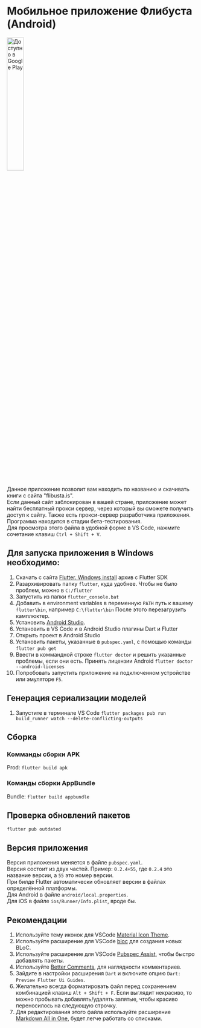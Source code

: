# Мобильное приложение Флибуста (Android)

<a href='https://play.google.com/store/apps/details?id=ru.utopicnarwhal.flibustabrowser&hl=ru&pcampaignid=MKT-Other-global-all-co-prtnr-py-PartBadge-Mar2515-1'><img alt='Доступно в Google Play'  width="30%" src='https://play.google.com/intl/en_us/badges/images/generic/ru_badge_web_generic.png'/></a>

Данное приложение позволит вам находить по названию и скачивать книги с сайта "flibusta.is".  
Если данный сайт заблокирован в вашей стране, приложение может найти бесплатный прокси сервер, через который вы сможете получить доступ к сайту. Также есть прокси-сервер разработчика приложения.
Программа находится в стадии бета-тестирования.  
Для просмотра этого файла в удобной форме в VS Code, нажмите сочетание клавиш `Ctrl + Shift + V`.  

## Для запуска приложения в Windows необходимо:

1. Скачать c сайта [Flutter. Windows install](https://flutter.dev/docs/get-started/install/windows) архив с Flutter SDK
2. Разархивировать папку `flutter`, куда удобнее. Чтобы не было проблем, можно в `C:/flutter`
3. Запустить из папки `flutter_console.bat`
4. Добавить в environment variables в переменную `PATH` путь к вашему `flutter\bin`, например `C:\flutter\bin`
После этого перезагрузить камплюктер.
5. Установить [Android Studio](`https://developer.android.com/studio`).
6. Установить в VS Code и в Android Studio плагины Dart и Flutter
7. Открыть проект в Android Studio  
8. Установить пакеты, указанные в `pubspec.yaml`, с помощью команды `flutter pub get`  
9. Ввести в коммандной строке `flutter doctor` и решить указанные проблемы, если они есть. Принять лицензии Android `flutter doctor --android-licenses`  
10. Попробовать запустить приложение на подключенном устройстве или эмуляторе `F5`.  

## Генерация сериализации моделей

1. Запустите в терминале VS Сode `flutter packages pub run build_runner watch --delete-conflicting-outputs`

## Сборка
### Комманды сборки APK

Prod: `flutter build apk`  

### Команды сборки AppBundle

Bundle: `flutter build appbundle`  


## Проверка обновлений пакетов

`flutter pub outdated`

## Версия приложения

Версия приложения меняется в файле `pubspec.yaml`.  
Версия состоит из двух частей. Пример: `0.2.4+55`, где `0.2.4` это название версии, а `55` это номер версии.  
При билде Flutter автоматически обновляет версии в файлах определённой платформы.  
Для Android в файле `android/local.properties`.  
Для iOS в файле `ios/Runner/Info.plist`, вроде бы.  


## Рекомендации

1. Используйте тему иконок для VSCode [Material Icon Theme](https://marketplace.visualstudio.com/items?itemName=PKief.material-icon-theme).
2. Используйте расширение для VSCode [bloc](https://marketplace.visualstudio.com/items?itemName=FelixAngelov.bloc) для создания новых BLoC.
3. Используйте расширение для VSCode [Pubspec Assist](https://marketplace.visualstudio.com/items?itemName=jeroen-meijer.pubspec-assist), чтобы быстро добавлять пакеты.
4. Используйте [Better Comments](https://marketplace.visualstudio.com/items?itemName=aaron-bond.better-comments), для наглядности комментариев.
5. Зайдите в настройки расширения `Dart` и включите опцию `Dart: Preview Flutter Ui Guides`.
6. Желательно всегда форматировать файл перед сохранением комбинацией клавиш `Alt + Shift + F`. Если выглядит некрасиво, то можно пробывать добавлять/удалять запятые, чтобы красиво переносилось на следующую строчку.
7. Для редактирования этого файла используйте расширение [Markdown All in One](https://marketplace.visualstudio.com/items?itemName=yzhang.markdown-all-in-one), будет легче работать со списками.
